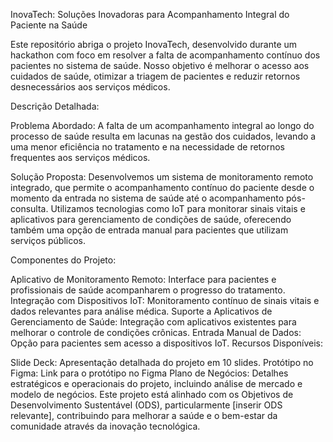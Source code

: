 InovaTech: Soluções Inovadoras para Acompanhamento Integral do Paciente na Saúde

Este repositório abriga o projeto InovaTech, desenvolvido durante um hackathon com foco em resolver a falta de acompanhamento contínuo dos pacientes no sistema de saúde. Nosso objetivo é melhorar o acesso aos cuidados de saúde, otimizar a triagem de pacientes e reduzir retornos desnecessários aos serviços médicos.

Descrição Detalhada:

Problema Abordado: A falta de um acompanhamento integral ao longo do processo de saúde resulta em lacunas na gestão dos cuidados, levando a uma menor eficiência no tratamento e na necessidade de retornos frequentes aos serviços médicos.

Solução Proposta: Desenvolvemos um sistema de monitoramento remoto integrado, que permite o acompanhamento contínuo do paciente desde o momento da entrada no sistema de saúde até o acompanhamento pós-consulta. Utilizamos tecnologias como IoT para monitorar sinais vitais e aplicativos para gerenciamento de condições de saúde, oferecendo também uma opção de entrada manual para pacientes que utilizam serviços públicos.

Componentes do Projeto:

Aplicativo de Monitoramento Remoto: Interface para pacientes e profissionais de saúde acompanharem o progresso do tratamento.
Integração com Dispositivos IoT: Monitoramento contínuo de sinais vitais e dados relevantes para análise médica.
Suporte a Aplicativos de Gerenciamento de Saúde: Integração com aplicativos existentes para melhorar o controle de condições crônicas.
Entrada Manual de Dados: Opção para pacientes sem acesso a dispositivos IoT.
Recursos Disponíveis:

Slide Deck: Apresentação detalhada do projeto em 10 slides.
Protótipo no Figma: Link para o protótipo no Figma
Plano de Negócios: Detalhes estratégicos e operacionais do projeto, incluindo análise de mercado e modelo de negócios.
Este projeto está alinhado com os Objetivos de Desenvolvimento Sustentável (ODS), particularmente [inserir ODS relevante], contribuindo para melhorar a saúde e o bem-estar da comunidade através da inovação tecnológica.
